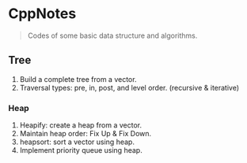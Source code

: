 # CppNotes

> Codes of some basic data structure and algorithms.

## Tree
1. Build a complete tree from a vector.
2. Traversal types: pre, in, post, and level order. (recursive & iterative)

### Heap
1. Heapify: create a heap from a vector.
2. Maintain heap order: Fix Up & Fix Down.
3. heapsort: sort a vector using heap.
4. Implement priority queue using heap.